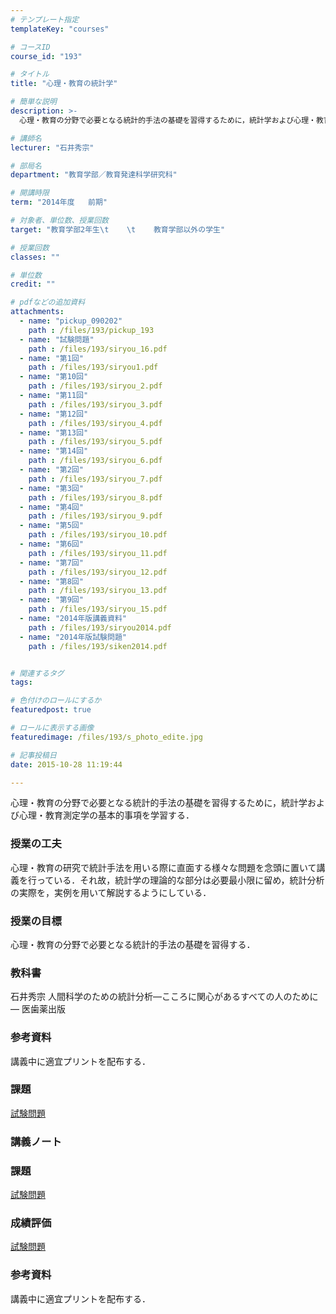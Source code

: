 ```yaml
---
# テンプレート指定
templateKey: "courses"

# コースID
course_id: "193"

# タイトル
title: "心理・教育の統計学"

# 簡単な説明
description: >-
  心理・教育の分野で必要となる統計的手法の基礎を習得するために，統計学および心理・教育測定学の基本的事項を学習する．...

# 講師名
lecturer: "石井秀宗"

# 部局名
department: "教育学部／教育発達科学研究科"

# 開講時限
term: "2014年度	前期"

# 対象者、単位数、授業回数
target: "教育学部2年生\t    \t    教育学部以外の学生"

# 授業回数
classes: ""

# 単位数
credit: ""

# pdfなどの追加資料
attachments: 
  - name: "pickup_090202" 
    path : /files/193/pickup_193
  - name: "試験問題" 
    path : /files/193/siryou_16.pdf
  - name: "第1回" 
    path : /files/193/siryou1.pdf
  - name: "第10回" 
    path : /files/193/siryou_2.pdf
  - name: "第11回" 
    path : /files/193/siryou_3.pdf
  - name: "第12回" 
    path : /files/193/siryou_4.pdf
  - name: "第13回" 
    path : /files/193/siryou_5.pdf
  - name: "第14回" 
    path : /files/193/siryou_6.pdf
  - name: "第2回" 
    path : /files/193/siryou_7.pdf
  - name: "第3回" 
    path : /files/193/siryou_8.pdf
  - name: "第4回" 
    path : /files/193/siryou_9.pdf
  - name: "第5回" 
    path : /files/193/siryou_10.pdf
  - name: "第6回" 
    path : /files/193/siryou_11.pdf
  - name: "第7回" 
    path : /files/193/siryou_12.pdf
  - name: "第8回" 
    path : /files/193/siryou_13.pdf
  - name: "第9回" 
    path : /files/193/siryou_15.pdf
  - name: "2014年版講義資料" 
    path : /files/193/siryou2014.pdf
  - name: "2014年版試験問題" 
    path : /files/193/siken2014.pdf


# 関連するタグ
tags:

# 色付けのロールにするか
featuredpost: true

# ロールに表示する画像
featuredimage: /files/193/s_photo_edite.jpg

# 記事投稿日
date: 2015-10-28 11:19:44

---
```

心理・教育の分野で必要となる統計的手法の基礎を習得するために，統計学および心理・教育測定学の基本的事項を学習する．
### 授業の工夫

心理・教育の研究で統計手法を用いる際に直面する様々な問題を念頭に置いて講義を行っている．それ故，統計学の理論的な部分は必要最小限に留め，統計分析の実際を，実例を用いて解説するようにしている．

### 授業の目標

心理・教育の分野で必要となる統計的手法の基礎を習得する．

### 教科書

石井秀宗 人間科学のための統計分析—こころに関心があるすべての人のために— 医歯薬出版

### 参考資料

講義中に適宜プリントを配布する．

### 課題


[試験問題](/files/193/siken2014.pdf) 

### 講義ノート


[](/files/193/siryou2014.pdf) 
### 課題


[試験問題](/files/193/siken2014.pdf) 
### 成績評価


[試験問題](/files/193/siken2014.pdf) 
### 参考資料

講義中に適宜プリントを配布する．